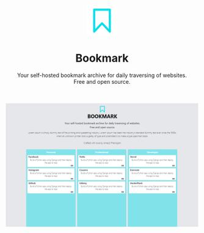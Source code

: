 <div align="center">
    <img src="assets/readmelogo.png" style="width:80px"/>
    <h1>Bookmark</h1>
    <p>Your self-hosted bookmark archive for daily traversing of websites.<br/>Free and open source.</p>
</div>

<br>
<br>

<img src="assets/1.png">